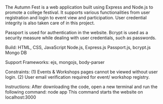 The Autumn Fest is a web application built using Express and Node.js to promote a college festival. It supports various functionalities from user registration and login to event view and participation. User credential integrity is also taken care of in this project.

Passport is used for authentication in the website.
Bcrypt is used as a security measure while dealing with user credentials, such as passwords.

Build:
  HTML, CSS, JavaScript
  Node.js, Express.js
  Passport.js, bcrypt.js
  Mongo DB

Support Frameworks:
	ejs, mongojs, body-parser

Constraints:
	(1) Events & Workshops pages cannot be viewed without user login.
	(2) User email verification required for event/ workshop registry.

Instructions:
  After downloading the code, open a new terminal and run the following command:
    node app
	This command starts the website on localhost:3000

